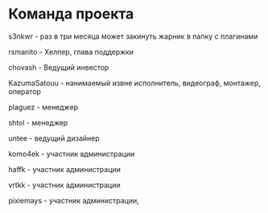 # Команда проекта

s3nkwr - раз в три месяца может закинуть жарник в папку с плагинами

rsmanito - Хелпер, глава поддержки

chovash - Ведущий инвестор

KazumaSatouu - нанимаемый извне исполнитель, видеограф, монтажер, оператор

plaguez - менеджер

shtol - менеджер

untee - ведущий дизайнер

komo4ek - участник администрации

haffk - участник администрации

vrtkk - участник администрации

pixiemays - участник администрации,

